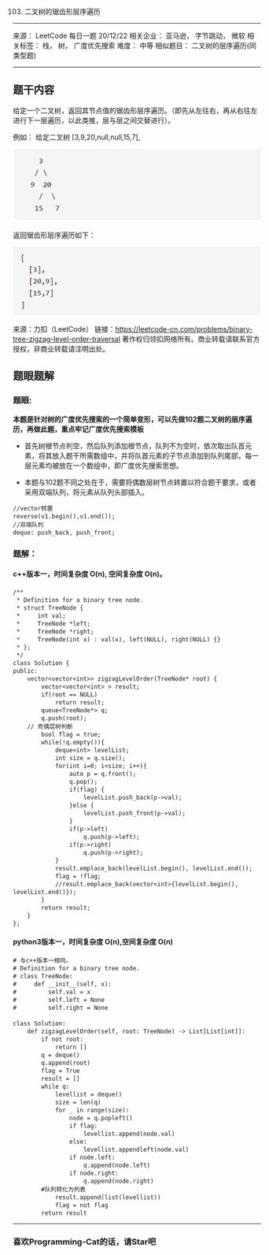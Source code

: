 103. 二叉树的锯齿形层序遍历
***
来源： LeetCode 每日一题 20/12/22
相关企业： 亚马逊， 字节跳动， 微软
相关标签： 栈， 树， 广度优先搜索
难度： 中等
相似题目： 二叉树的层序遍历(同类型题)
***
## 题干内容
给定一个二叉树，返回其节点值的锯齿形层序遍历。（即先从左往右，再从右往左进行下一层遍历，以此类推，层与层之间交替进行）。

例如：
给定二叉树 [3,9,20,null,null,15,7],

![](https://github.com/jinghehehe/pictures/blob/main/103-1.png)

返回锯齿形层序遍历如下：

![](https://github.com/jinghehehe/pictures/blob/main/103-2.png)

来源：力扣（LeetCode）
链接：https://leetcode-cn.com/problems/binary-tree-zigzag-level-order-traversal
著作权归领扣网络所有。商业转载请联系官方授权，非商业转载请注明出处。

## 题眼题解
### 题眼:
**本题是针对树的广度优先搜索的一个简单变形，可以先做102题二叉树的层序遍历，再做此题，重点牢记广度优先搜索模板**

- 首先树根节点判空，然后队列添加根节点，队列不为空时，依次取出队首元素，将其放入题干所需数组中，并将队首元素的子节点添加到队列尾部，每一层元素均被放在一个数组中，即广度优先搜索思想。

- 本题与102题不同之处在于，需要将偶数层树节点转置以符合题干要求，或者采用双端队列，将元素从队列头部插入。
```language、
//vector转置
reverse(v1.begin(),v1.end());
//双端队列
deque: push_back, push_front;
```

### 题解：
#### c++版本一，时间复杂度 O(n), 空间复杂度 O(n)。
```language
/**
 * Definition for a binary tree node.
 * struct TreeNode {
 *     int val;
 *     TreeNode *left;
 *     TreeNode *right;
 *     TreeNode(int x) : val(x), left(NULL), right(NULL) {}
 * };
 */
class Solution {
public:
    vector<vector<int>> zigzagLevelOrder(TreeNode* root) {
        vector<vector<int> > result;
        if(root == NULL)
            return result;
        queue<TreeNode*> q;
        q.push(root);
	// 奇偶层树判断
        bool flag = true;
        while(!q.empty()){
            deque<int> levelList;
            int size = q.size();
            for(int i=0; i<size; i++){
                auto p = q.front();
                q.pop();
                if(flag) {
                    levelList.push_back(p->val);
                }else {
                    levelList.push_front(p->val);
                }
                if(p->left)
                    q.push(p->left);
                if(p->right)
                    q.push(p->right);
            } 
            result.emplace_back(levelList.begin(), levelList.end());
            flag = !flag;
            //result.emplace_back(vector<int>{levelList.begin(), levelList.end()});
        }
        return result;
    }
};
```
#### python3版本一，时间复杂度 O(n),空间复杂度 O(n)
```language
# 与c++版本一相同。
# Definition for a binary tree node.
# class TreeNode:
#     def __init__(self, x):
#         self.val = x
#         self.left = None
#         self.right = None

class Solution:
    def zigzagLevelOrder(self, root: TreeNode) -> List[List[int]]:
        if not root:
            return []
        q = deque()
        q.append(root)
        flag = True
        result = []
        while q:
            levellist = deque()
            size = len(q)
            for _ in range(size):
                node = q.popleft()
                if flag:
                    levellist.append(node.val)
                else:
                    levellist.appendleft(node.val)
                if node.left:
                    q.append(node.left)
                if node.right:
                    q.append(node.right)
	    #队列转化为列表
            result.append(list(levellist))
            flag = not flag
        return result

```
***

### **喜欢Programming-Cat的话，请Star吧**



